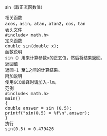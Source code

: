 sin（取正玄函数值）
<pre>相关函数
acos，asin，atan，atan2，cos，tan
表头文件
#include< math.h>
定义函数
double sin(double x);
函数说明
sin（）用来计算参数x的正玄值，然后将结果返回。
返回值
返回-1 至1之间的计算结果。
附加说明
使用GCC编译时请加入-lm。
范例
#include< math.h>
main()
{
double answer = sin (0.5);
printf("sin(0.5) = %f\n",answer);
}
执行
sin(0.5) = 0.479426</pre>
